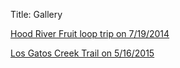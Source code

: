 Title: Gallery

[Hood River Fruit loop trip on 7/19/2014](https://plus.google.com/photos/117907854273408862616/albums/6037963172870885057)

[Los Gatos Creek Trail on 5/16/2015](https://plus.google.com/photos/117907854273408862616/albums/6149984816852524753)
